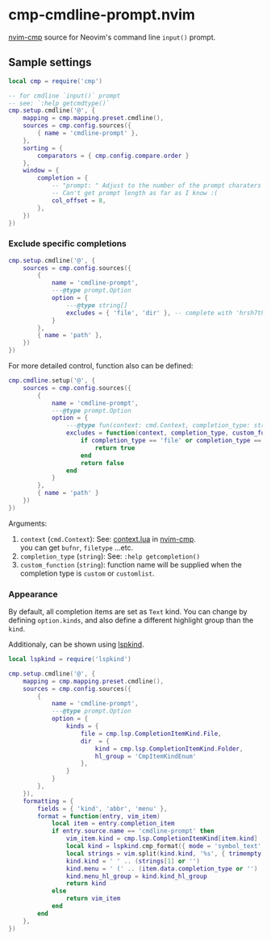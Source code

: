 # cmp-cmdline-prompt.nvim

[nvim-cmp] source for Neovim's command line `input()` prompt.

## Sample settings

```lua
local cmp = require('cmp')

-- for cmdline `input()` prompt
-- see: `:help getcmdtype()`
cmp.setup.cmdline('@', {
    mapping = cmp.mapping.preset.cmdline(),
    sources = cmp.config.sources({
        { name = 'cmdline-prompt' },
    },
    sorting = {
        comparators = { cmp.config.compare.order }
    },
    window = {
        completion = {
            -- "prompt: " Adjust to the number of the prompt charaters
            -- Can't get prompt length as far as I know :(
            col_offset = 8,
        },
    })
})
```

### Exclude specific completions

```lua
cmp.setup.cmdline('@', {
    sources = cmp.config.sources({
        {
            name = 'cmdline-prompt',
            ---@type prompt.Option
            option = {
                ---@type string[]
                excludes = { 'file', 'dir' }, -- complete with 'hrsh7th/cmp-path' instead of 'cmdline-prompt'
            }
        },
        { name = 'path' },
    })
})
```

For more detailed control, function also can be defined:

```lua
cmp.cmdline.setup('@', {
    sources = cmp.config.sources({
        {
            name = 'cmdline-prompt',
            ---@type prompt.Option
            option = {
                ---@type fun(context: cmd.Context, completion_type: string, custom_function: string)
                excludes = function(context, completion_type, custom_function)
                    if completion_type == 'file' or completion_type == 'dir' then
                        return true
                    end
                    return false
                end
            }
        },
        { name = 'path' }
    })
})
```

Arguments:

1. `context` (`cmd.Context`): See: [context.lua](https://github.com/hrsh7th/nvim-cmp/blob/main/lua/cmp/context.lua) in [nvim-cmp].  
   you can get `bufnr`, `filetype` ...etc.
2. `completion_type` (`string`): See: `:help getcompletion()`
3. `custom_function` (`string`): function name will be supplied when the completion type is `custom` or `customlist`.

### Appearance

By default, all completion items are set as `Text` kind.
You can change by defining `option.kinds`, and also define a different highlight group than the `kind`.

Additionaly, can be shown using [lspkind].

```lua
local lspkind = require('lspkind')

cmp.setup.cmdline('@', {
    mapping = cmp.mapping.preset.cmdline(),
    sources = cmp.config.sources({
        {
            name = 'cmdline-prompt',
            ---@type prompt.Option
            option = {
                kinds = {
                    file = cmp.lsp.CompletionItemKind.File,
                    dir  = {
                        kind = cmp.lsp.CompletionItemKind.Folder,
                        hl_group = 'CmpItemKindEnum'
                    },
                }
            }
        },
    }),
    formatting = {
        fields = { 'kind', 'abbr', 'menu' },
        format = function(entry, vim_item)
            local item = entry.completion_item
            if entry.source.name == 'cmdline-prompt' then
                vim_item.kind = cmp.lsp.CompletionItemKind[item.kind]
                local kind = lspkind.cmp_format({ mode = 'symbol_text' })(entry, vim_item)
                local strings = vim.split(kind.kind, '%s', { trimempty = true })
                kind.kind = ' ' .. (strings[1] or '')
                kind.menu = ' (' .. (item.data.completion_type or '') .. ')'
                kind.menu_hl_group = kind.kind_hl_group
                return kind
            else
                return vim_item
            end
        end
    },
})
```

[nvim-cmp]: https://github.com/hrsh7th/nvim-cmp "hrsh7th/nvim-cmp: A completion plugin for neovim coded in Lua."
[lspkind]: https://github.com/onsails/lspkind.nvim "onsails/lspkind.nvim: vscode-like pictograms for neovim lsp completion items"
